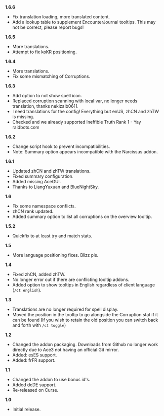 **1.6.6**

- Fix translation loading, more translated content.
- Add a lookup table to supplement EncounterJournal tooltips. This may not be correct, please report bugs!

**1.6.5**

- More translations.
- Attempt to fix koKR positioning.

**1.6.4**

- More translations.
- Fix some mismatching of Corruptions.

**1.6.3**

- Add option to not show spell icon.
- Replaced corruption scanning with local var, no longer needs translation, thanks nekizalb0611.
- I need translations for the config! Everything but enUS, zhCN and zhTW is missing.
- Checked and we already supported Ineffible Truth Rank 1 - Yay raidbots.com

**1.6.2**

- Change script hook to prevent incompatibilities.
- Note: Summary option appears incompatible with the Narcissus addon.

**1.6.1**

- Updated zhCN and zhTW translations.
- Fixed summary configuration.
- Added missing AceGUI.
- Thanks to LiangYuxuan and BlueNightSky.

**1.6**

- Fix some namespace conflicts.
- zhCN rank updated.
- Added summary option to list all corruptions on the overview tooltip.

**1.5.2**

- Quickfix to at least try and match stats.

**1.5**

- More language positioning fixes. Blizz pls.

**1.4**

- Fixed zhCN, added zhTW.
- No longer error out if there are conflicting tooltip addons.
- Added option to show tooltips in English regardless of client language (`/ct english`).

**1.3**

- Translations are no longer required for spell display.
- Moved the position in the tooltip to go alongside the Corruption stat if it can be found (If you wish to retain the old position you can switch back and forth with `/ct toggle`)

**1.2**

- Changed the addon packaging. Downloads from Github no longer work directly due to Ace3 not having an official Git mirror.
- Added: esES support.
- Added: frFR support.

**1.1**

- Changed the addon to use bonus id's.
- Added deDE support.
- Re-released on Curse.

**1.0**

- Initial release.
